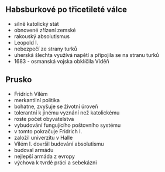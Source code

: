 ## Habsburkové po třicetileté válce
- silně katolický stát
- obnovené zřízení zemské
- rakouský absolutismus
- Leopold I.
- nebezpečí ze strany turků
- uherská šlechta využívá napětí a připojila se na stranu turků
- 1683 - osmanská vojska obklíčila Víděň

## Prusko
- Fridrich Vilém
- merkantilní politika
- bohatne, zvyšuje se životní úroveň
- tolerantní k jinému vyznání než katolickému
- roste počet obyvatelstva
- vybudování fungujícího poštovního systému
- v tomto pokračuje Fridrich I.
- založil univerzitu v Halle
- Vilém I. dovršil budování absolutismu
- budoval armádu
- nejlepší armáda z evropy
- výchova k tvrdé práci a sebekázni
